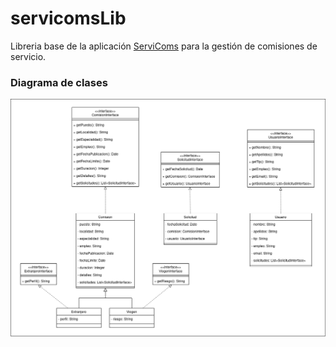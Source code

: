 # servicomsLib

Libreria base de la aplicación [ServiComs](https://servicoms.netlify.app) para la gestión de comisiones de servicio.


### Diagrama de clases

![Diagrama de clases](./diagrama_clases_ServiComsLib.png)